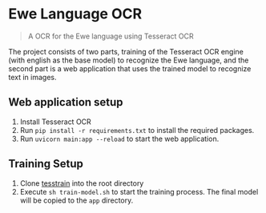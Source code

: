 # Ewe Language OCR
> A OCR for the Ewe language using Tesseract OCR

The project consists of two parts, training of the Tesseract OCR engine (with english as the base model) to recognize the Ewe language, and the second part is a web application that uses the trained model to recognize text in images.

## Web application setup
1. Install Tesseract OCR
2. Run `pip install -r requirements.txt` to install the required packages.
3. Run `uvicorn main:app --reload` to start the web application.

## Training Setup
1. Clone [tesstrain](https://github.com/tesseract-ocr/tesstrain) into the root directory
2. Execute `sh train-model.sh` to start the training process. The final model will be copied to the `app` directory.
